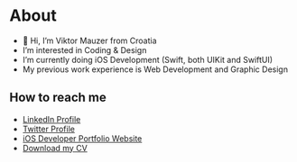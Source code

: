 # About

- 👋 Hi, I’m Viktor Mauzer from Croatia
- I’m interested in Coding & Design
- I’m currently doing iOS Development (Swift, both UIKit and SwiftUI)
- My previous work experience is Web Development and Graphic Design

## How to reach me

- [LinkedIn Profile](https://www.linkedin.com/in/viktor-mauzer-a25bbb244/)
- [Twitter Profile](https://twitter.com/viktormauzer)
- [iOS Developer Portfolio Website](https://viktormauzer.github.io)
- [Download my CV](https://viktormauzer.github.io/files/ViktorMauzerCV.pdf)
